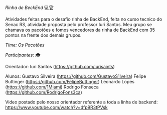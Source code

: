 *Rinha de BeckEnd* 💻🏆

Atividades feitas para o desafio rinha de BackEnd, feita no curso tecnico do Senac RS, atividade proposta pelo professor Iuri Santos. Meu grupo se chamava os pacotões e fomos vencedores da rinha de BackEnd com 35 pontos na frente dos demais grupos.

*Time: Os Pacotões*

*Participantes:* 🎓

Orientador: Iuri Santos (https://github.com/iurisaints)

Alunos:
Gustavo Silveira (https://github.com/GustavoS1lveira)
Felipe Buttinger (https://github.com/FelipeButtinger)
Leonardo Lopes (https://github.com/1Miami)
Rodrigo Fonseca (https://github.com/RodrigoFons3ca)

Video postado pelo nosso orientador referente a toda a linha de backend: https://www.youtube.com/watch?v=dfp9R3tPVsk
